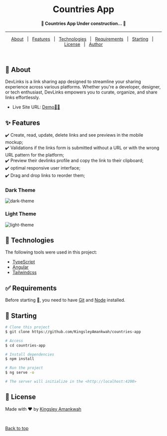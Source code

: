 <div align="center" id="top">

&#xa0;

</div>

<h1 align="center">Countries App</h1>

 <h4 align="center">
	🚧  Countries App Under construction...  🚧
</h4>

<hr>

<p align="center">
  <a href="#dart-about">About</a> &#xa0; | &#xa0; 
  <a href="#sparkles-features">Features</a> &#xa0; | &#xa0;
  <a href="#rocket-technologies">Technologies</a> &#xa0; | &#xa0;
  <a href="#white_check_mark-requirements">Requirements</a> &#xa0; | &#xa0;
  <a href="#checkered_flag-starting">Starting</a> &#xa0; | &#xa0;
  <a href="#memo-license">License</a> &#xa0; | &#xa0;
  <a href="https://github.com/KingsleyAmankwah" target="_blank">Author</a>
</p>

<br>

## :dart: About

DevLinks is a link sharing app designed to streamline your sharing experience across various platforms. Whether you're a developer, designer, or tech enthusiast, DevLinks empowers you to curate, organize, and share links effortlessly.

- Live Site URL: <a href="https://countries-app-nine-bice.vercel.app/" target="_blank">Demo🚀🔥</a>

## :sparkles: Features

:heavy_check_mark: Create, read, update, delete links and see previews in the mobile mockup;\
:heavy_check_mark: Validations if the links form is submitted without a URL or with the wrong URL pattern for the platform;\
:heavy_check_mark: Preview their devlinks profile and copy the link to their clipboard;\
:heavy_check_mark: optimal responsive user interface;\
:heavy_check_mark: Drag and drop links to reorder them;

### Dark Theme
![dark-theme](https://github.com/KingsleyAmankwah/countries-app/assets/64941442/7a4160aa-cf6a-430a-8b2b-f976215dc875)

### Light Theme
![light-theme](https://github.com/KingsleyAmankwah/countries-app/assets/64941442/a4aef289-8d3d-4bcf-8c31-6382920609bd)

## :rocket: Technologies

The following tools were used in this project:

- [TypeScript](https://www.typescriptlang.org/)
- [Angular](https://angular.dev/)
- [Tailwindcss](https://tailwindcss.com/docs/installation)

## :white_check_mark: Requirements

Before starting :checkered_flag:, you need to have [Git](https://git-scm.com) and [Node](https://nodejs.org/en/) installed.

## :checkered_flag: Starting

```bash
# Clone this project
$ git clone https://github.com/KingsleyAmankwah/countries-app

# Access
$ cd countries-app

# Install dependencies
$ npm install

# Run the project
$ ng serve -o

# The server will initialize in the <http://localhost:4200>
```

## :memo: License

Made with :heart: by <a href="https://github.com/KingsleyAmanwkah" target="_blank">Kingsley Amankwah</a>

&#xa0;

<a href="#top">Back to top</a>
